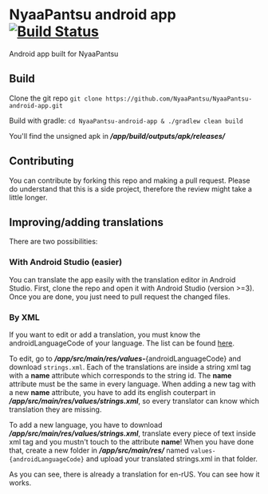# NyaaPantsu android app [![Build Status](https://travis-ci.org/NyaaPantsu/NyaaPantsu-android-app.svg?branch=master)](https://travis-ci.org/NyaaPantsu/NyaaPantsu-android-app)

Android app built for NyaaPantsu

## Build
Clone the git repo
`git clone https://github.com/NyaaPantsu/NyaaPantsu-android-app.git`

Build with gradle:
`cd NyaaPantsu-android-app & ./gradlew clean build`

You'll find the unsigned apk in ___/app/build/outputs/apk/releases/___

## Contributing
You can contribute by forking this repo and making a pull request. Please do understand that this is a side project, therefore the review might take a little longer.

## Improving/adding translations
There are two possibilities:

### With Android Studio (easier)
You can translate the app easily with the translation editor in Android Studio. First, clone the repo and open it with Android Studio (version >=3). Once you are done, you just need to pull request the changed files.

### By XML
If you want to edit or add a translation, you must know the androidLanguageCode of your language. The list can be found [here](https://github.com/championswimmer/android-locales).

To edit, go to ___/app/src/main/res/values-___{androidLanguageCode} and download `strings.xml`. Each of the translations are inside a string xml tag with a __name__ attribute which corresponds to the string id. The __name__ attribute must be the same in every language. When adding a new tag with a new __name__ attribute, you have to add its english couterpart in ___/app/src/main/res/values/strings.xml___, so every translator can know which translation they are missing.

To add a new language, you have to download ___/app/src/main/res/values/strings.xml___, translate every piece of text inside xml tag and you mustn't touch to the attribute __name__! When you have done that, create a new folder in ___/app/src/main/res/___ named `values-{androidLanguageCode}` and upload your translated strings.xml in that folder.

As you can see, there is already a translation for en-rUS. You can see how it works.
